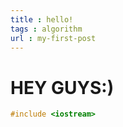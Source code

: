 ```yaml
---
title : hello!
tags : algorithm
url : my-first-post
---
```


# HEY GUYS:)

``` c++
#include <iostream>
```